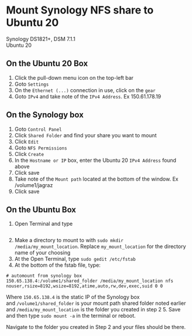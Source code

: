 # Mount Synology NFS share to Ubuntu 20
Synology DS1821+, DSM 7.1.1  
Ubuntu 20

## On the Ubuntu 20 Box
1. Click the pull-down menu icon on the top-left bar
2. Goto `Settings`
3. On the `Ethernet (...)` connection in use, click on the `gear`
4. Goto `IPv4` and take note of the `IPv4 Address`. Ex 150.61.178.19

## On the Synology box
1. Goto `Control Panel`
2. Click `Shared Folder` and find your share you want to mount
3. Click `Edit`
4. Goto `NFS Permissions`
5. Click `Create`
6. In the `Hostname or IP` box, enter the Ubuntu 20 `IPv4 Address` found above
7. Click save
8. Take note of the `Mount path` located at the bottom of the window. Ex /volume1/jagraz
9. Click save

## On the Ubuntu Box
1. Open Terminal and type 
```text sudo apt-get install nfs-common -y
```
2. Make a directory to mount to with `sudo mkdir /media/my_mount_location`. Replace `my_mount_location` for the directory name of your choosing
3. At the Open Terminal, type `sudo gedit /etc/fstab`
4. At the bottom of the fstab file, type:
```text
# automount from synology box
150.65.138.4:/volume1/shared_folder /media/my_mount_location nfs nouser,rsize=8192,wsize=8192,atime,auto,rw,dev,exec,suid 0 0
```
Where `150.65.138.4` is the static IP of the Synology box  
and `/volume1/shared_folder` is your mount path shared folder noted earlier  
and `/media/my_mount_location` is the folder you created in step 2
5. Save and then type `sudo mount -a` in the terminal or reboot.
  
Navigate to the folder you created in Step 2 and your files should be there.
